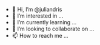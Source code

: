 - 👋 Hi, I’m @juliandris
- 👀 I’m interested in ...
- 🌱 I’m currently learning ...
- 💞️ I’m looking to collaborate on ...
- 📫 How to reach me ...

<!---
juliandris/juliandris is a ✨ special ✨ repository because its `README.md` (this file) appears on your GitHub profile.
You can click the Preview link to take a look at your changes.
--->
